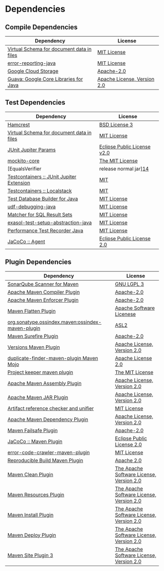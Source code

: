 <!-- @formatter:off -->
# Dependencies

## Compile Dependencies

| Dependency                                     | License                          |
| ---------------------------------------------- | -------------------------------- |
| [Virtual Schema for document data in files][0] | [MIT License][1]                 |
| [error-reporting-java][2]                      | [MIT License][3]                 |
| [Google Cloud Storage][4]                      | [Apache-2.0][5]                  |
| [Guava: Google Core Libraries for Java][6]     | [Apache License, Version 2.0][7] |

## Test Dependencies

| Dependency                                      | License                           |
| ----------------------------------------------- | --------------------------------- |
| [Hamcrest][8]                                   | [BSD License 3][9]                |
| [Virtual Schema for document data in files][0]  | [MIT License][1]                  |
| [JUnit Jupiter Params][10]                      | [Eclipse Public License v2.0][11] |
| [mockito-core][12]                              | [The MIT License][13]             |
| [EqualsVerifier | release normal jar][14]       | [Apache License, Version 2.0][5]  |
| [Testcontainers :: JUnit Jupiter Extension][15] | [MIT][16]                         |
| [Testcontainers :: Localstack][15]              | [MIT][16]                         |
| [Test Database Builder for Java][17]            | [MIT License][18]                 |
| [udf-debugging-java][19]                        | [MIT License][20]                 |
| [Matcher for SQL Result Sets][21]               | [MIT License][22]                 |
| [exasol-test-setup-abstraction-java][23]        | [MIT License][24]                 |
| [Performance Test Recorder Java][25]            | [MIT License][26]                 |
| [JaCoCo :: Agent][27]                           | [Eclipse Public License 2.0][28]  |

## Plugin Dependencies

| Dependency                                              | License                                       |
| ------------------------------------------------------- | --------------------------------------------- |
| [SonarQube Scanner for Maven][29]                       | [GNU LGPL 3][30]                              |
| [Apache Maven Compiler Plugin][31]                      | [Apache-2.0][5]                               |
| [Apache Maven Enforcer Plugin][32]                      | [Apache-2.0][5]                               |
| [Maven Flatten Plugin][33]                              | [Apache Software Licenese][5]                 |
| [org.sonatype.ossindex.maven:ossindex-maven-plugin][34] | [ASL2][7]                                     |
| [Maven Surefire Plugin][35]                             | [Apache-2.0][5]                               |
| [Versions Maven Plugin][36]                             | [Apache License, Version 2.0][5]              |
| [duplicate-finder-maven-plugin Maven Mojo][37]          | [Apache License 2.0][38]                      |
| [Project keeper maven plugin][39]                       | [The MIT License][40]                         |
| [Apache Maven Assembly Plugin][41]                      | [Apache License, Version 2.0][5]              |
| [Apache Maven JAR Plugin][42]                           | [Apache License, Version 2.0][5]              |
| [Artifact reference checker and unifier][43]            | [MIT License][44]                             |
| [Apache Maven Dependency Plugin][45]                    | [Apache License, Version 2.0][5]              |
| [Maven Failsafe Plugin][46]                             | [Apache-2.0][5]                               |
| [JaCoCo :: Maven Plugin][47]                            | [Eclipse Public License 2.0][28]              |
| [error-code-crawler-maven-plugin][48]                   | [MIT License][49]                             |
| [Reproducible Build Maven Plugin][50]                   | [Apache 2.0][7]                               |
| [Maven Clean Plugin][51]                                | [The Apache Software License, Version 2.0][7] |
| [Maven Resources Plugin][52]                            | [The Apache Software License, Version 2.0][7] |
| [Maven Install Plugin][53]                              | [The Apache Software License, Version 2.0][7] |
| [Maven Deploy Plugin][54]                               | [The Apache Software License, Version 2.0][7] |
| [Maven Site Plugin 3][55]                               | [The Apache Software License, Version 2.0][7] |

[0]: https://github.com/exasol/virtual-schema-common-document-files/
[1]: https://github.com/exasol/virtual-schema-common-document-files/blob/main/LICENSE
[2]: https://github.com/exasol/error-reporting-java/
[3]: https://github.com/exasol/error-reporting-java/blob/main/LICENSE
[4]: https://github.com/googleapis/java-storage
[5]: https://www.apache.org/licenses/LICENSE-2.0.txt
[6]: https://github.com/google/guava
[7]: http://www.apache.org/licenses/LICENSE-2.0.txt
[8]: http://hamcrest.org/JavaHamcrest/
[9]: http://opensource.org/licenses/BSD-3-Clause
[10]: https://junit.org/junit5/
[11]: https://www.eclipse.org/legal/epl-v20.html
[12]: https://github.com/mockito/mockito
[13]: https://github.com/mockito/mockito/blob/main/LICENSE
[14]: https://www.jqno.nl/equalsverifier
[15]: https://testcontainers.org
[16]: http://opensource.org/licenses/MIT
[17]: https://github.com/exasol/test-db-builder-java/
[18]: https://github.com/exasol/test-db-builder-java/blob/main/LICENSE
[19]: https://github.com/exasol/udf-debugging-java/
[20]: https://github.com/exasol/udf-debugging-java/blob/main/LICENSE
[21]: https://github.com/exasol/hamcrest-resultset-matcher/
[22]: https://github.com/exasol/hamcrest-resultset-matcher/blob/main/LICENSE
[23]: https://github.com/exasol/exasol-test-setup-abstraction-java/
[24]: https://github.com/exasol/exasol-test-setup-abstraction-java/blob/main/LICENSE
[25]: https://github.com/exasol/performance-test-recorder-java/
[26]: https://github.com/exasol/performance-test-recorder-java/blob/main/LICENSE
[27]: https://www.eclemma.org/jacoco/index.html
[28]: https://www.eclipse.org/legal/epl-2.0/
[29]: http://sonarsource.github.io/sonar-scanner-maven/
[30]: http://www.gnu.org/licenses/lgpl.txt
[31]: https://maven.apache.org/plugins/maven-compiler-plugin/
[32]: https://maven.apache.org/enforcer/maven-enforcer-plugin/
[33]: https://www.mojohaus.org/flatten-maven-plugin/
[34]: https://sonatype.github.io/ossindex-maven/maven-plugin/
[35]: https://maven.apache.org/surefire/maven-surefire-plugin/
[36]: https://www.mojohaus.org/versions/versions-maven-plugin/
[37]: https://github.com/basepom/duplicate-finder-maven-plugin
[38]: http://www.apache.org/licenses/LICENSE-2.0.html
[39]: https://github.com/exasol/project-keeper/
[40]: https://github.com/exasol/project-keeper/blob/main/LICENSE
[41]: https://maven.apache.org/plugins/maven-assembly-plugin/
[42]: https://maven.apache.org/plugins/maven-jar-plugin/
[43]: https://github.com/exasol/artifact-reference-checker-maven-plugin/
[44]: https://github.com/exasol/artifact-reference-checker-maven-plugin/blob/main/LICENSE
[45]: https://maven.apache.org/plugins/maven-dependency-plugin/
[46]: https://maven.apache.org/surefire/maven-failsafe-plugin/
[47]: https://www.jacoco.org/jacoco/trunk/doc/maven.html
[48]: https://github.com/exasol/error-code-crawler-maven-plugin/
[49]: https://github.com/exasol/error-code-crawler-maven-plugin/blob/main/LICENSE
[50]: http://zlika.github.io/reproducible-build-maven-plugin
[51]: http://maven.apache.org/plugins/maven-clean-plugin/
[52]: http://maven.apache.org/plugins/maven-resources-plugin/
[53]: http://maven.apache.org/plugins/maven-install-plugin/
[54]: http://maven.apache.org/plugins/maven-deploy-plugin/
[55]: http://maven.apache.org/plugins/maven-site-plugin/
